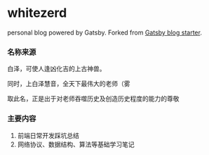# whitezerd
personal blog powered by Gatsby. Forked from [Gatsby blog starter](https://github.com/gatsbyjs/gatsby-starter-blog).

### 名称来源
白泽，可使人逢凶化吉的上古神兽。

同时，上白泽慧音，全天下最伟大的老师（雾

取此名，正是出于对老师吞噬历史及创造历史程度的能力的尊敬

### 主要内容
1. 前端日常开发踩坑总结
2. 网络协议、数据结构、算法等基础学习笔记
